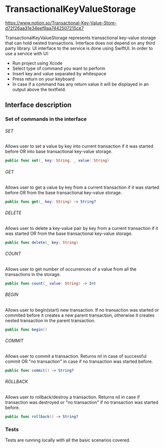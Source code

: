 # TransactionalKeyValueStorage

https://www.notion.so/Transactional-Key-Value-Store-d72f26aa31e34eef9aa7442507215ce7

TransactionalKeyValueStorage represents transactional key-value storage that can hold nested transactions. Interface does not depend on any third party library.
UI interface to the service is done using SwiftUI.
In order to use a service with UI:
* Run project using Xcode
* Select type of command you want to perform
* Insert key and value separated by whitespace
* Press return on your keyboard
* In case if a command has any return value it will be displayed in an output above the textfield.

## Interface description

### Set of commands in the interface

###### SET
Allows user to set a value by key into current transaction if it was started before OR into base transactional key-value storage.
```swift
public func set(_ key: String, _ value: String)
```

###### GET
Allows user to get a value by key from a current transaction if it was started before OR from the base transactional key-value storage.
```swift
public func get(_ key: String) -> String?
```

###### DELETE
Allows user to delete a key-value pair by key from a current transaction if it was started OR from the base transactional key-value storage.
```swift
public func delete(_ key: String)
```

###### COUNT
Allows user to get number of occurrences of a value from all the transactions in the storage.
```swift
public func count(_ value: String) -> Int
```

###### BEGIN
Allows user to begin(start) new transaction. If no transaction was started or commited before it creates a new parent transaction, otherwise it creates nested transaction in the parent transaction.
```swift
public func begin()
```

###### COMMIT
Allows user to commit a transaction. Returns nil in case of successful commit OR "no transaction" in case if no transaction was started before.
```swift
public func commit() -> String?
```

###### ROLLBACK
Allows user to rollback/destroy a transaction. Returns nil in case if transaction was destroyed or "no transaction" if no transaction was started before.
```swift
public func rollback() -> String?
```

### Tests

Tests are running locally with all the basic scenarios covered.
